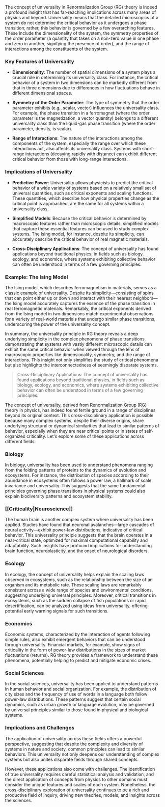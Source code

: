 The concept of universality in Renormalization Group (RG) theory is indeed a profound insight that has far-reaching implications across many areas of physics and beyond. Universality means that the detailed microscopics of a system do not determine the critical behavior as it undergoes a phase transition; rather, this behavior is governed by a few overarching features. These include the dimensionality of the system, the symmetry properties of the order parameter (a quantity that takes on a non-zero value in one phase and zero in another, signifying the presence of order), and the range of interactions among the constituents of the system.

### Key Features of Universality

- **Dimensionality**: The number of spatial dimensions of a system plays a crucial role in determining its universality class. For instance, the critical behavior of a system in two dimensions can be markedly different from that in three dimensions due to differences in how fluctuations behave in different dimensional spaces.

- **Symmetry of the Order Parameter**: The type of symmetry that the order parameter exhibits (e.g., scalar, vector) influences the universality class. For example, the phase transition in a ferromagnet (where the order parameter is the magnetization, a vector quantity) belongs to a different universality class than the liquid-gas phase transition (where the order parameter, density, is scalar).

- **Range of Interactions**: The nature of the interactions among the components of the system, especially the range over which these interactions act, also affects its universality class. Systems with short-range interactions (decaying rapidly with distance) can exhibit different critical behavior from those with long-range interactions.

### Implications of Universality

- **Predictive Power**: Universality allows physicists to predict the critical behavior of a wide variety of systems based on a relatively small set of universal quantities, such as critical exponents and scaling functions. These quantities, which describe how physical properties change as the critical point is approached, are the same for all systems within a universality class.

- **Simplified Models**: Because the critical behavior is determined by macroscopic features rather than microscopic details, simplified models that capture these essential features can be used to study complex systems. The Ising model, for instance, despite its simplicity, can accurately describe the critical behavior of real magnetic materials.

- **Cross-Disciplinary Applications**: The concept of universality has found applications beyond traditional physics, in fields such as biology, ecology, and economics, where systems exhibiting collective behavior can often be understood in terms of a few governing principles.

### Example: The Ising Model

The Ising model, which describes ferromagnetism in materials, serves as a classic example of universality. Despite its simplicity—consisting of spins that can point either up or down and interact with their nearest neighbors—the Ising model accurately captures the essence of the phase transition in real ferromagnetic materials. Remarkably, the critical exponents derived from the Ising model in two dimensions match experimental observations for a variety of real-world materials that undergo similar phase transitions, underscoring the power of the universality concept.

In summary, the universality principle in RG theory reveals a deep underlying simplicity in the complex phenomena of phase transitions, demonstrating that systems with vastly different microscopic details can exhibit the same critical behavior when viewed through the lens of macroscopic properties like dimensionality, symmetry, and the range of interactions. This insight not only simplifies the study of critical phenomena but also highlights the interconnectedness of seemingly disparate systems.


> Cross-Disciplinary Applications: The concept of universality has found applications beyond traditional physics, in fields such as biology, ecology, and economics, where systems exhibiting collective behavior can often be understood in terms of a few governing principles.

The concept of universality, derived from Renormalization Group (RG) theory in physics, has indeed found fertile ground in a range of disciplines beyond its original context. This cross-disciplinary application is possible because many complex systems, despite their diverse origins, share underlying structural or dynamical similarities that lead to similar patterns of behavior, especially when they are near critical points or in states of self-organized criticality. Let's explore some of these applications across different fields:

### Biology

In biology, universality has been used to understand phenomena ranging from the folding patterns of proteins to the dynamics of evolution and ecosystems. For instance, the distribution of species according to their abundance in ecosystems often follows a power law, a hallmark of scale invariance and universality. This suggests that the same fundamental principles governing phase transitions in physical systems could also explain biodiversity patterns and ecosystem stability.

### [[Criticality|Neuroscience]]

The human brain is another complex system where universality has been applied. Studies have found that neuronal avalanches—large cascades of neural activity—exhibit power-law distributions, indicative of critical behavior. This universality principle suggests that the brain operates in a near-critical state, optimized for maximal computational capability and adaptability. Such insights have profound implications for understanding brain function, neuroplasticity, and the onset of neurological disorders.

### Ecology

In ecology, the concept of universality helps explain the scaling laws observed in ecosystems, such as the relationship between the size of an organism and its metabolic rate. These scaling laws are remarkably consistent across a wide range of species and environmental conditions, suggesting underlying universal principles. Moreover, critical transitions in ecosystems, such as the sudden collapse of fish populations or rapid desertification, can be analyzed using ideas from universality, offering potential early warning signals for such transitions.

### Economics

Economic systems, characterized by the interaction of agents following simple rules, also exhibit emergent behaviors that can be understood through universality. Financial markets, for example, show signs of criticality in the form of power-law distributions in the sizes of market fluctuations (returns). RG theory provides a framework to understand these phenomena, potentially helping to predict and mitigate economic crises.

### Social Sciences

In the social sciences, universality has been applied to understand patterns in human behavior and social organization. For example, the distribution of city sizes and the frequency of use of words in a language both follow power-law distributions. These patterns suggest that certain social dynamics, such as urban growth or language evolution, may be governed by universal principles similar to those found in physical and biological systems.

### Implications and Challenges

The application of universality across these fields offers a powerful perspective, suggesting that despite the complexity and diversity of systems in nature and society, common principles can lead to similar behaviors. This universality not only deepens our understanding of complex systems but also unites disparate fields through shared concepts.

However, these applications also come with challenges. The identification of true universality requires careful statistical analysis and validation, and the direct application of concepts from physics to other domains must consider the unique features and scales of each system. Nonetheless, the cross-disciplinary exploration of universality continues to be a rich and productive field of inquiry, driving new theories, models, and insights across the sciences.

